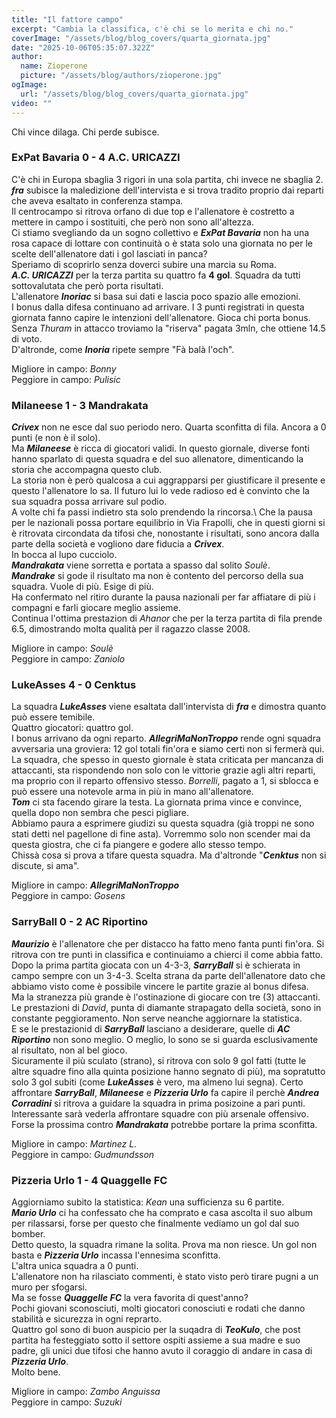 ```yaml
---
title: "Il fattore campo"
excerpt: "Cambia la classifica, c'è chi se lo merita e chi no."
coverImage: "/assets/blog/blog_covers/quarta_giornata.jpg"
date: "2025-10-06T05:35:07.322Z"
author:
  name: Zioperone
  picture: "/assets/blog/authors/zioperone.jpg"
ogImage:
  url: "/assets/blog/blog_covers/quarta_giornata.jpg"
video: ""
---
```


Chi vince dilaga. Chi perde subisce.

### ExPat Bavaria 0 - 4 A.C. URICAZZI

C'è chi in Europa sbaglia 3 rigori in una sola partita, chi invece ne sbaglia 2. \
***fra*** subisce la maledizione dell'intervista e si trova tradito proprio dai reparti che aveva esaltato in conferenza stampa. \
Il centrocampo si ritrova orfano di due top e l'allenatore è costretto a mettere in campo i sostituiti, che però non sono all'altezza. \
Ci stiamo svegliando da un sogno collettivo e ***ExPat Bavaria*** non ha una rosa capace di lottare con continuità o è stata solo una giornata no per le scelte dell'allenatore dati i gol lasciati in panca? \
Speriamo di scoprirlo senza doverci subire una marcia su Roma. \
***A.C. URICAZZI*** per la terza partita su quattro fa **4 gol**. Squadra da tutti sottovalutata che però porta risultati.\
L'allenatore ***Inoriac*** si basa sui dati e lascia poco spazio alle emozioni. \
I bonus dalla difesa continuano ad arrivare. I 3 punti registrati in questa giornata fanno capire le intenzioni dell'allenatore. Gioca chi porta bonus. \
Senza *Thuram* in attacco troviamo la "riserva" pagata 3mln, che ottiene 14.5 di voto. \
D'altronde, come ***Inoria*** ripete sempre "Fà balà l'och".

Migliore in campo: *Bonny* \
Peggiore in campo: *Pulisic*

### Milaneese 1 - 3 Mandrakata

***Crivex*** non ne esce dal suo periodo nero. Quarta sconfitta di fila. Ancora a 0 punti (e non è il solo). \
Ma ***Milaneese*** è ricca di giocatori validi. In questo giornale, diverse fonti hanno sparlato di questa squadra e del suo allenatore, dimenticando la storia che accompagna questo club. \
La storia non è però qualcosa a cui aggrapparsi per giustificare il presente e questo l'allenatore lo sa. Il futuro lui lo vede radioso ed è convinto che la sua squadra possa arrivare sul podio. \
A volte chi fa passi indietro sta solo prendendo la rincorsa.\ Che la pausa per le nazionali possa portare equilibrio in Via Frapolli, che in questi giorni si è ritrovata circondata da tifosi che, nonostante i risultati, sono ancora dalla parte della società e vogliono dare fiducia a ***Crivex***. \
In bocca al lupo cucciolo. \
***Mandrakata*** viene sorretta e portata a spasso dal solito *Soulè*. \
***Mandrake*** si gode il risultato ma non è contento del percorso della sua squadra. Vuole di più. Esige di più. \
Ha confermato nel ritiro durante la pausa nazionali per far affiatare di più i compagni e farli giocare meglio assieme. \
Continua l'ottima prestazion di *Ahanor* che per la terza partita di fila prende 6.5, dimostrando molta qualità per il ragazzo classe 2008. 

Migliore in campo: *Soulè* \
Peggiore in campo: *Zaniolo*


### LukeAsses 4 - 0 Cenktus
La squadra ***LukeAsses*** viene esaltata dall'intervista di ***fra*** e dimostra quanto può essere temibile. \
Quattro giocatori: quattro gol. \
I bonus arrivano da ogni reparto. ***AllegriMaNonTroppo*** rende ogni squadra avversaria una groviera: 12 gol totali fin'ora e siamo certi non si fermerà qui. \
La squadra, che spesso in questo giornale è stata criticata per mancanza di attaccanti, sta rispondendo non solo con le vittorie grazie agli altri reparti, ma proprio con il reparto offensivo stesso. *Borrelli*, pagato a 1, si sblocca e può essere una notevole arma in più in mano all'allenatore. \
***Tom*** ci sta facendo girare la testa. La giornata prima vince e convince, quella dopo non sembra che pesci pigliare. \
Abbiamo paura a esprimere giudizi su questa squadra (già troppi ne sono stati detti nel pagellone di fine asta). Vorremmo solo non scender mai da questa giostra, che ci fa piangere e godere allo stesso tempo. \
Chissà cosa si prova a tifare questa squadra. Ma d'altronde "***Cenktus*** non si discute, si ama". 

Migliore in campo: ***AllegriMaNonTroppo*** \
Peggiore in campo: *Gosens*




### SarryBall 0 - 2 AC Riportino

***Maurizio*** è l'allenatore che per distacco ha fatto meno fanta punti fin'ora. Si ritrova con tre punti in classifica e continuiamo a chierci il come abbia fatto. \
Dopo la prima partita giocata con un 4-3-3, ***SarryBall*** si è schierata in campo sempre con un 3-4-3. Scelta strana da parte dell'allenatore dato che abbiamo visto come è possibile vincere le partite grazie al bonus difesa. \
Ma la stranezza più grande è l'ostinazione di giocare con tre (3) attaccanti. Le prestazioni di *David*, punta di diamante strapagato della società, sono in constante peggioramento. Non serve neanche aggiornare la statistica. \
E se le prestazionid di ***SarryBall*** lasciano a desiderare, quelle di ***AC Riportino*** non sono meglio. O meglio, lo sono se si guarda esclusivamente al risultato, non al bel gioco. \
Sicuramente il più sculato (strano), si ritrova con solo  9 gol fatti (tutte le altre squadre fino alla quinta posizione hanno segnato di più), ma sopratutto solo 3 gol subiti (come ***LukeAsses*** è vero, ma almeno lui segna). Certo affrontare ***SarryBall***, ***Milaneese*** e ***Pizzeria Urlo*** fa capire il perchè ***Andrea Corradini*** si ritrova a guidare la squadra in prima posizoine a pari punti. \
Interessante sarà vederla affrontare squadre con più arsenale offensivo. Forse la prossima contro ***Mandrakata*** potrebbe portare la prima sconfitta. 

Migliore in campo: *Martinez L.* \
Peggiore in campo: *Gudmundsson*

### Pizzeria Urlo 1 - 4 Quaggelle FC
Aggiorniamo subito la statistica: *Kean* una sufficienza su 6 partite. \
***Mario Urlo*** ci ha confessato che ha comprato e casa ascolta il suo album per rilassarsi, forse per questo che finalmente vediamo un gol dal suo bomber. \
Detto questo, la squadra rimane la solita. Prova ma non riesce. Un gol non basta e ***Pizzeria Urlo*** incassa l'ennesima sconfitta. \
L'altra unica squadra a 0 punti. \
L'allenatore non ha rilasciato commenti, è stato visto però tirare pugni a un muro per sfogarsi. \
Ma se fosse ***Quaggelle FC*** la vera favorita di quest'anno? \
Pochi giovani sconosciuti, molti giocatori conosciuti e rodati che danno stabilità e sicurezza in ogni reprarto. \
Quattro gol sono di buon auspicio per la suqadra di ***TeoKulo***, che post partita ha festeggiato sotto il settore ospiti assieme a sua madre e suo padre, gli unici due tifosi che hanno avuto il coraggio di andare in casa di ***Pizzeria Urlo***. \
Molto bene. 

Migliore in campo: *Zambo Anguissa* \
Peggiore in campo: *Suzuki*
